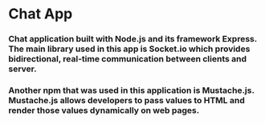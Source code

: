 # Chat App

### Chat application built with Node.js and its framework Express. The main library used in this app is Socket.io which provides bidirectional, real-time communication between clients and server.
### Another npm that was used in this application is Mustache.js. Mustache.js allows developers to pass values to HTML and render those values dynamically on web pages.
